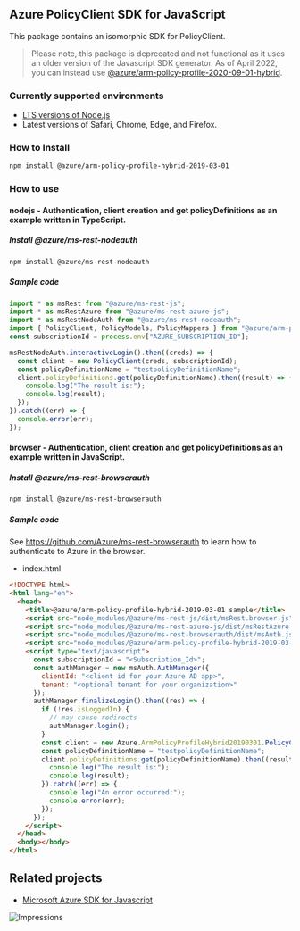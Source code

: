 ## Azure PolicyClient SDK for JavaScript

This package contains an isomorphic SDK for PolicyClient.

> Please note, this package is deprecated and not functional as it uses an older version of the Javascript SDK generator. As of April 2022, you can instead use [@azure/arm-policy-profile-2020-09-01-hybrid](https://www.npmjs.com/package/@azure/arm-policy-profile-2020-09-01-hybrid).

### Currently supported environments

- [LTS versions of Node.js](https://github.com/nodejs/release#release-schedule)
- Latest versions of Safari, Chrome, Edge, and Firefox.

### How to Install

```bash
npm install @azure/arm-policy-profile-hybrid-2019-03-01
```

### How to use

#### nodejs - Authentication, client creation and get policyDefinitions as an example written in TypeScript.

##### Install @azure/ms-rest-nodeauth

```bash
npm install @azure/ms-rest-nodeauth
```

##### Sample code

```typescript
import * as msRest from "@azure/ms-rest-js";
import * as msRestAzure from "@azure/ms-rest-azure-js";
import * as msRestNodeAuth from "@azure/ms-rest-nodeauth";
import { PolicyClient, PolicyModels, PolicyMappers } from "@azure/arm-policy-profile-hybrid-2019-03-01";
const subscriptionId = process.env["AZURE_SUBSCRIPTION_ID"];

msRestNodeAuth.interactiveLogin().then((creds) => {
  const client = new PolicyClient(creds, subscriptionId);
  const policyDefinitionName = "testpolicyDefinitionName";
  client.policyDefinitions.get(policyDefinitionName).then((result) => {
    console.log("The result is:");
    console.log(result);
  });
}).catch((err) => {
  console.error(err);
});
```

#### browser - Authentication, client creation and get policyDefinitions as an example written in JavaScript.

##### Install @azure/ms-rest-browserauth

```bash
npm install @azure/ms-rest-browserauth
```

##### Sample code

See https://github.com/Azure/ms-rest-browserauth to learn how to authenticate to Azure in the browser.

- index.html
```html
<!DOCTYPE html>
<html lang="en">
  <head>
    <title>@azure/arm-policy-profile-hybrid-2019-03-01 sample</title>
    <script src="node_modules/@azure/ms-rest-js/dist/msRest.browser.js"></script>
    <script src="node_modules/@azure/ms-rest-azure-js/dist/msRestAzure.js"></script>
    <script src="node_modules/@azure/ms-rest-browserauth/dist/msAuth.js"></script>
    <script src="node_modules/@azure/arm-policy-profile-hybrid-2019-03-01/dist/arm-policy-profile-hybrid-2019-03-01.js"></script>
    <script type="text/javascript">
      const subscriptionId = "<Subscription_Id>";
      const authManager = new msAuth.AuthManager({
        clientId: "<client id for your Azure AD app>",
        tenant: "<optional tenant for your organization>"
      });
      authManager.finalizeLogin().then((res) => {
        if (!res.isLoggedIn) {
          // may cause redirects
          authManager.login();
        }
        const client = new Azure.ArmPolicyProfileHybrid20190301.PolicyClient(res.creds, subscriptionId);
        const policyDefinitionName = "testpolicyDefinitionName";
        client.policyDefinitions.get(policyDefinitionName).then((result) => {
          console.log("The result is:");
          console.log(result);
        }).catch((err) => {
          console.log("An error occurred:");
          console.error(err);
        });
      });
    </script>
  </head>
  <body></body>
</html>
```

## Related projects

- [Microsoft Azure SDK for Javascript](https://github.com/Azure/azure-sdk-for-js)


![Impressions](https://azure-sdk-impressions.azurewebsites.net/api/impressions/azure-sdk-for-js%2Fsdk%2Fpolicy%2Farm-policy-profile-hybrid-2019-03-01%2FREADME.png)
